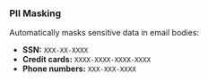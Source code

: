 ### PII Masking

Automatically masks sensitive data in email bodies:

- **SSN:** `XXX-XX-XXXX`
- **Credit cards:** `XXXX-XXXX-XXXX-XXXX`
- **Phone numbers:** `XXX-XXX-XXXX`
